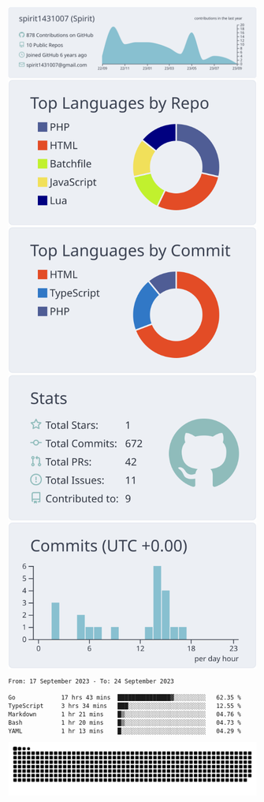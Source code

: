 [![](https://raw.githubusercontent.com/spirit1431007/spirit1431007/master/profile-summary-card-output/nord_bright/0-profile-details.svg)](https://git.io/spiritx)
[![](https://raw.githubusercontent.com/spirit1431007/spirit1431007/master/profile-summary-card-output/nord_bright/1-repos-per-language.svg)](https://git.io/spiritx) [![](https://raw.githubusercontent.com/spirit1431007/spirit1431007/master/profile-summary-card-output/nord_bright/2-most-commit-language.svg)](https://git.io/spiritx)
[![](https://raw.githubusercontent.com/spirit1431007/spirit1431007/master/profile-summary-card-output/nord_bright/3-stats.svg)](https://git.io/spiritx) [![](https://raw.githubusercontent.com/spirit1431007/spirit1431007/master/profile-summary-card-output/nord_bright/4-productive-time.svg)](https://git.io/spiritx)

<!--START_SECTION:waka-->

```txt
From: 17 September 2023 - To: 24 September 2023

Go             17 hrs 43 mins  ███████████████▓░░░░░░░░░   62.35 %
TypeScript     3 hrs 34 mins   ███░░░░░░░░░░░░░░░░░░░░░░   12.55 %
Markdown       1 hr 21 mins    █▒░░░░░░░░░░░░░░░░░░░░░░░   04.76 %
Bash           1 hr 20 mins    █▒░░░░░░░░░░░░░░░░░░░░░░░   04.73 %
YAML           1 hr 13 mins    █░░░░░░░░░░░░░░░░░░░░░░░░   04.29 %
```

<!--END_SECTION:waka-->

![contribution](https://github.com/spirit1431007/spirit1431007/blob/output/github-contribution-grid-snake.svg)
